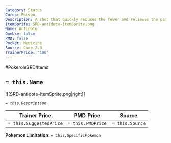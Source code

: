 ```yaml
---
Category: Status
Cures: Poison
Description: A shot that quickly reduces the fever and relieves the pain.
ItemSprite: SRD-antidote-ItemSprite.png
Name: Antidote
OneUse: false
PMD: false
Pocket: Medicine
Source: Core 2.0
TrainerPrice: '100'
---
```


#PokeroleSRD/Items

## `= this.Name`

![[SRD-antidote-ItemSprite.png|right]]

*`= this.Description`*

| Trainer Price           | PMD Price         | Source | 
| ----------------------- | ----------------- | ------ |
| `= this.SuggestedPrice` | `= this.PMDPrice` | `= this.Source`

**Pokemon Limitation**: `= this.SpecificPokemon`

